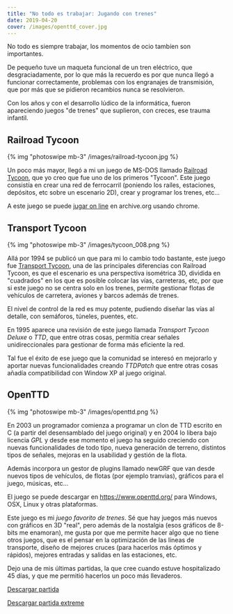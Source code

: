 ```yaml
---
title: "No todo es trabajar: Jugando con trenes"
date: 2019-04-20
cover: /images/openttd_cover.jpg
---
```


No todo es siempre trabajar, los momentos de ocio tambíen son importantes.

De pequeño tuve un maqueta funcional de un tren eléctrico, que desgraciadamente, por lo que más la recuerdo es por que nunca llegó a funcionar correctamente, problemas con los engranajes de transmisión, que por más que se pidieron recambios nunca se resolvieron.

Con los años y con el desarrollo lúdico de la informática, fueron apareciendo juegos "de trenes" que suplieron, con creces, ese trauma infantil. 


## Railroad Tycoon

{% img "photoswipe mb-3" /images/railroad-tycoon.jpg %}

Un poco más mayor, llegó a mi un juego de MS-DOS llamado [Railroad Tycoon](https://es.wikipedia.org/wiki/Railroad_Tycoon), que yo creo que fue uno de los primeros "Tycoon". Este juego consistía en crear una red de ferrocarril (poniendo los raíles, estaciones, depósitos, etc sobre un escenario 2D), crear y programar los trenes, etc...

A este juego se puede [jugar on line](https://archive.org/details/railroad_tycoon_1990) en archive.org usando chrome.



## Transport Tycoon
{% img "photoswipe mb-3" /images/tycoon_008.png %}

Allá por 1994 se publicó un que para mi lo cambio todo bastante, este juego fue [Transport Tycoon](https://es.wikipedia.org/wiki/Transport_Tycoon), una de las principales diferencias con Railroad Tycoon, es que el escenario es una perspectiva isométrica 3D, dividida en "cuadrados" en los que es posible colocar las vías, carreteras, etc, por que si este juego no se centra solo en los trenes, permite gestionar flotas de vehículos de carretera, aviones y barcos además de trenes.

El nivel de control de la red es muy potente, pudiendo diseñar las vías al detalle, con semáforos, túneles, puentes, etc.

En 1995 aparece una revisión de este juego llamada _Transport Tycoon Deluxe_ o *TTD*, que entre otras cosas, permitía crear señales unidireccionales para gestionar de forma más eficiente la red.

Tal fue el éxito de ese juego que la comunidad se interesó en mejorarlo y aportar nuevas funcionalidades creando _TTDPatch_ que entre otras cosas añadía compatibilidad con Window XP al juego original.

## OpenTTD

{% img "photoswipe mb-3" /images/openttd.png %}

En 2003 un programador comienza a programar un clon de TTD escrito en C (a partir del desensamblado del juego original) y en 2004 lo libera bajo licencia _GPL_ y desde ese momento el juego ha seguido creciendo con nuevas funcionalidades de todo tipo, nueva generación de terreno, distintos tipos de señales, mejoras en la usabilidad y gestión de la flota.

Además incorpora un gestor de plugins llamado newGRF que van desde nuevos tipos de vehículos, de flotas (por ejemplo tranvías), gráficos para el juego, músicas, etc... 

El juego se puede descargar en https://www.openttd.org/ para Windows, OSX, Linux y otras plataformas.

Este juego es mi _juego favorito de trenes_. Sé que hay juegos más nuevos con gráficos en 3D "real", pero además de la nostalgia (esos gráficos de 8-bits me enamoran), me gusta por que me permite hacer algo que no tiene otros juegos, que es el pensar en la optimización de las lineas de transporte, diseño de mejores cruces (para hacerlos más óptimos y rápidos), mejores entradas y salidas en las estaciones, etc.

Dejo una de mis últimas partidas, la que cree cuando estuve hospitalizado 45 días, y que me permitió hacerlos un poco más llevaderos.

[Descargar partida](https://my.pcloud.com/publink/show?code=XZN9pO7Z54UfL4jVEqQTX2zE3C5M34nqRohy)

[Descargar partida extreme](https://my.pcloud.com/publink/show?code=XZUnpO7Z3fq41Cw61RYslUUnXB2PORyCXNOV)



